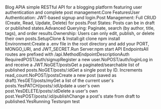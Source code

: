 Blog APIA simple RESTful API for a blogging platform featuring user authentication and complete post management.Core FeaturesUser Authentication: JWT-based signup and login.Post Management: Full CRUD (Create, Read, Update, Delete) for posts.Post States: Posts can be in draft or published states.Advanced Querying: Paginate, search (by author, title, tags), and order results.Ownership: Users can only edit, publish, or delete their own posts.SetupClone & Install:git clone [<your-repo-url>](https://github.com/Aramide3A/new_blog)
npm install
Environment:Create a .env file in the root directory and add your PORT, MONGO_URI, and JWT_SECRET.Run Server:npm start
API EndpointsAll routes are prefixed with /api.MethodEndpointDescriptionAuth RequiredPOST/auth/signupRegister a new user.NoPOST/auth/loginLog in and receive a JWT.NoGET/postsGet a paginated/searchable list of published posts.NoGET/posts/:idGet a single post by ID. Increments read_count.NoPOST/postsCreate a new post (saved as draft).YesGET/posts/myGet a list of the current user's posts.YesPATCH/posts/:idUpdate a user's own post.YesDELETE/posts/:idDelete a user's own post.YesPOST/posts/:id/publishChange a post's state from draft to published.YesRunning Testsnpm test
